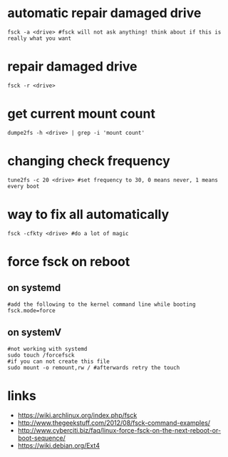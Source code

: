 # automatic repair damaged drive

```
fsck -a <drive> #fsck will not ask anything! think about if this is really what you want
```

# repair damaged drive

```
fsck -r <drive>
```

# get current mount count

```
dumpe2fs -h <drive> | grep -i 'mount count'
```

# changing check frequency

```
tune2fs -c 20 <drive> #set frequency to 30, 0 means never, 1 means every boot
```

# way to fix all automatically

```
fsck -cfkty <drive> #do a lot of magic
```

# force fsck on reboot

## on systemd

```
#add the following to the kernel command line while booting
fsck.mode=force
```

## on systemV

```
#not working with systemd
sudo touch /forcefsck
#if you can not create this file
sudo mount -o remount,rw / #afterwards retry the touch
```

# links

* https://wiki.archlinux.org/index.php/fsck
* http://www.thegeekstuff.com/2012/08/fsck-command-examples/
* http://www.cyberciti.biz/faq/linux-force-fsck-on-the-next-reboot-or-boot-sequence/
* https://wiki.debian.org/Ext4

